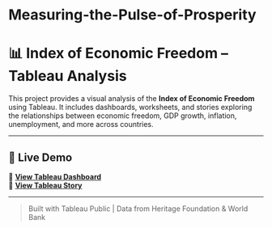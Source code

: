 # Measuring-the-Pulse-of-Prosperity

# 📊 Index of Economic Freedom – Tableau Analysis

This project provides a visual analysis of the **Index of Economic Freedom** using Tableau. It includes dashboards, worksheets, and stories exploring the relationships between economic freedom, GDP growth, inflation, unemployment, and more across countries.

---

## 🚀 Live Demo

🔗 [**View Tableau Dashboard**](https://public.tableau.com/views/MyDashboards_17509586290130/Dashboard1)  
🔗 [**View Tableau Story**](https://public.tableau.com/views/MyStory_17509593255230/Story1)

---

> Built with Tableau Public | Data from Heritage Foundation & World Bank
